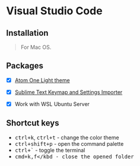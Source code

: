 # Visual Studio Code

## Installation
> For Mac OS.

## Packages
* [x] [Atom One Light theme](https://marketplace.visualstudio.com/items?itemName=akamud.vscode-theme-onelight)
* [x] [Sublime Text Keymap and Settings Importer](https://marketplace.visualstudio.com/items?itemName=ms-vscode.sublime-keybindings)
* [x] Work with WSL Ubuntu Server


## Shortcut keys
* <kbd>ctrl+k</kbd>, <kbd>ctrl+t</kbd> - change the color theme
* <kbd>ctrl+shift+p</kbd> - open the command palette
* <kbd>ctrl+`</kbd> - toggle the terminal
* <kbd>cmd+k,f</kbd - close the opened folder
